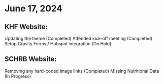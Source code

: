# June 17, 2024

## KHF Website:

Updating the theme (Completed)
Attended kick-off meeting (Completed)
Setup Gravity Forms / Hubspot integration (On Hold)

## SCHRB Website:

Removing any hard-coded image links (Completed)
Missing Nutritional Data (In Progress)
